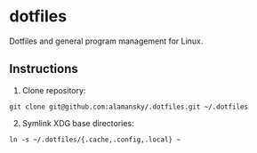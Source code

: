 # dotfiles

Dotfiles and general program management for Linux.

## Instructions

1. Clone repository:  
```
git clone git@github.com:alamansky/.dotfiles.git ~/.dotfiles
```
2. Symlink XDG base directories:  
```
ln -s ~/.dotfiles/{.cache,.config,.local} ~
```
